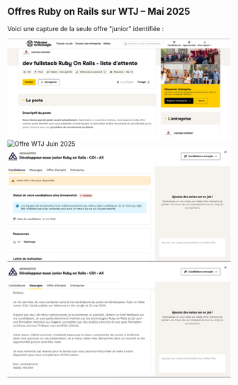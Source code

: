 ## Offres Ruby on Rails sur WTJ – Mai 2025

Voici une capture de la seule offre "junior" identifiée :

![Offre WTJ Juin 2025](./images/arenametrix_offre.png)
![Offre WTJ Juin 2025](./images/arenametrix_candisature.png)
![Offre WTJ Juin 2025](./images/arenametrix_declinee.png)
![Offre WTJ Juin 2025](./images/arenametrix_message.png)



